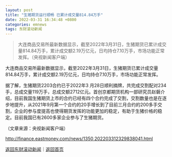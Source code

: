 ```yaml
---
layout: post
title: "生猪期货运行顺畅 已累计成交量814.84万手"
date: 2022-03-31 16:34:48 +0800
categories: emnews
tags: 东财滚动新闻
---
```

> 大连商品交易所最新数据显示，截至2022年3月31日，生猪期货已累计成交量814.84万手，累计成交额2.19万亿元，日均持仓7.10万手，市场功能正常发挥。（央视新闻客户端）

<p>大连商品交易所最新数据显示，截至2022年3月31日，生猪期货已累计成交量814.84万手，累计成交额2.19万亿元，日均持仓7.10万手，市场功能正常发挥。</p>
 <p>据了解，生猪期货2203合约已于2022年3 月28日顺利摘牌，共完成交割配对234手，总成交量119万手，总成交额2712亿元。首创京都期货机构一部研究员赵磐介绍，目前我国生猪期货上市的合约已经有四个合约完成了交割，交割数量也是在逐步地提升，从2021年9月第一个合约的20手增长到了目前三月合约的200多手交割，企业的参与度提高也使得期货发挥的功能更加的稳定，有助于生猪价格的稳定。目前我国已有2600多家企业参与了生猪期货。</p><p class="em_media">（文章来源：央视新闻客户端）</p>

<http://finance.eastmoney.com/news/1350,202203312329838041.html>

[返回东财滚动新闻](//finews.withounder.com/emnews/)｜[返回首页](//finews.withounder.com/)